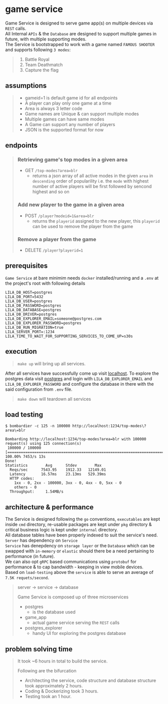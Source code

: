 # game service

Game Service is designed to serve game app(s) on multiple devices via `REST` calls.<br/> All Internal `APIs` & the `Database` are designed to support multiple games in future, with multiple supporting modes.<br/>
The Service is bootstrapped to work with a game named `FAMOUS SHOOTER` and supports following `3 modes`:
><ol>
>	<li>Battle Royal</li>
>	<li>Team Deathmatch</li>
>	<li>Capture the flag</li>
></ol>

## assumptions

>
><ul>
>    <li>gameid=1 is default game id for all endpoints</li>
>    <li>A player can play only one game at a time</li>
>    <li>Area is always 3 letter code</li>
>    <li>Game names are Unique & can support multiple modes</li>
>    <li>Multiple games can have same modes</li>
>    <li>A Game can support any number of players</li>
>    <li>JSON is the supported format for now</i>
></ul>

## endpoints

>
> ### Retrieving game's top modes in a given area
>
> - GET `/top-modes?area=blr`
>   - returns a json array of all active modes in the given `area` in `descending` order of popularility i.e. the `mode` with highest number of active players will be first followed by sencond highest and so on
>
> ### Add new player to the game in a given area
>
> - POST `/player?modeid=1&area=blr`
>   - returns the `playerid` assigned to the new player, this `playerid` can be used to remove the player from the game
>
> ### Remove a player from the game 
>
> - DELETE `/player?playerid=1`


## prerequisites
`Game Service` at bare minimim needs `docker` installed/running and a `.env` at the project's root with following details
```
LILA_DB_HOST=postgres
LILA_DB_PORT=5432
LILA_DB_USER=postgres
LILA_DB_PASSWORD=postgres
LILA_DB_DATABASE=postgres
LILA_DB_DRIVER=postgres
LILA_DB_EXPLORER_EMAIL=someone@postgres.com
LILA_DB_EXPLORER_PASSWORD=postgres
LILA_DB_RUN_MIGRATION=true
LILA_SERVER_PORT=:1234
LILA_TIME_TO_WAIT_FOR_SUPPORTING_SERVICES_TO_COME_UP=s30s
``` 

## execution

>`make up` will bring up all services.

After all services have successfully come up visit
[localhost](http://localhost:1234).
To explore the postgres data visit [postgres](http://localhost:5050) and login with `LILA_DB_EXPLORER_EMAIL` and `LILA_DB_EXPLORER_PASSWORD` and configure the database in there with the said configuration from `.env` file.

>`make down` will teardown all services


## load testing

```
$ bombardier -c 125 -n 100000 http://localhost:1234/top-modes\?area\=blr

Bombarding http://localhost:1234/top-modes?area=blr with 100000 request(s) using 125 connection(s)
 100000 / 100000 [========================================================================================================================] 100.00% 7453/s 13s
Done!
Statistics        Avg      Stdev        Max
  Reqs/sec      7543.95    1912.33   12149.01
  Latency       16.57ms    23.13ms   529.39ms
  HTTP codes:
    1xx - 0, 2xx - 100000, 3xx - 0, 4xx - 0, 5xx - 0
    others - 0
  Throughput:     1.54MB/s
```

## architecture & performance

The Service is designed following the `go` conventions, `executables` are kept inside `cmd` directory, re-usable packages are kept under `pkg` directory &  critical business logic is kept under `internal` directory.<br/> 
All database tables have been properly indexed to suit the service's need. <br/>
`Server` has dependency on `Service` <br/>
`Service` has denepdency on `storage layer` or the `Database` which can be swapped with `in-memory` or `elastic` should there be a need pertaining to performance (in future).<br/>
We can also opt `gRPC` based communications using `protobuf` for performance & to cap bandwidth - keeping in view mobile devices.<br/>
Based on `load-testing` above the `service` is able to serve an average of `7.5K requets/second`.

> server -> service -> database
>
> Game Service is composed up of three microservices
> - postgres
>   - is the database used     
> - game_app
>   - actual game service serving the `REST` calls  
> - postgres_explorer
>   - handy UI for exploring the postgres database




## problem solving time

> It took ~6 hours in total to build the service.
>
> Following are the bifurcation
>   - Architecting the service, code structure and database structure took approximately 2 hours.
>   - Coding & Dockerizing took 3 hours.
>   - Testing took an 1 hour.